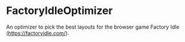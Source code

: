 # FactoryIdleOptimizer
An optimizer to pick the best layouts for the browser game Factory Idle (https://factoryidle.com/).
